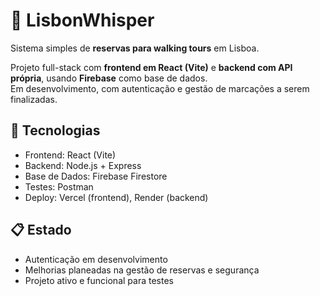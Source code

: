# 🌆 LisbonWhisper

Sistema simples de **reservas para walking tours** em Lisboa.

Projeto full-stack com **frontend em React (Vite)** e **backend com API própria**, usando **Firebase** como base de dados.  
Em desenvolvimento, com autenticação e gestão de marcações a serem finalizadas.

## 🔧 Tecnologias
- Frontend: React (Vite)
- Backend: Node.js + Express
- Base de Dados: Firebase Firestore
- Testes: Postman
- Deploy: Vercel (frontend), Render (backend)


## 📋 Estado
- Autenticação em desenvolvimento  
- Melhorias planeadas na gestão de reservas e segurança  
- Projeto ativo e funcional para testes
